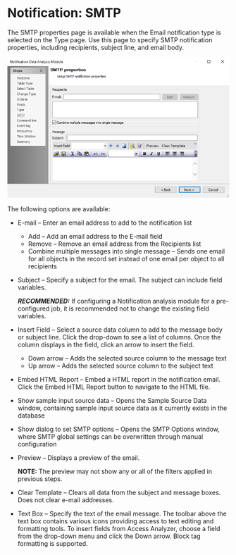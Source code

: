 # Notification: SMTP

The SMTP properties page is available when the Email notification type is selected on the Type page. Use this page to specify SMTP notification properties, including recipients, subject line, and email body.

![Notification Data Analysis Module wizard SMTP properties page](/static/img/product_docs/accessanalyzer/accessanalyzer/enterpriseauditor/admin/analysis/notification/smtp.png)

The following options are available:

- E-mail – Enter an email address to add to the notification list

  - Add – Add an email address to the E-mail field
  - Remove – Remove an email address from the Recipients list
  - Combine multiple messages into single message – Sends one email for all objects in the record set instead of one email per object to all recipients
- Subject – Specify a subject for the email. The subject can include field variables.

  ___RECOMMENDED:___ If configuring a Notification analysis module for a pre-configured job, it is recommended not to change the existing field variables.
- Insert Field – Select a source data column to add to the message body or subject line. Click the drop-down to see a list of columns. Once the column displays in the field, click an arrow to insert the field.

  - Down arrow – Adds the selected source column to the message text
  - Up arrow – Adds the selected source column to the subject text
- Embed HTML Report – Embed a HTML report in the notification email. Click the Embed HTML Report button to navigate to the HTML file.
- Show sample input source data – Opens the Sample Source Data window, containing sample input source data as it currently exists in the database
- Show dialog to set SMTP options – Opens the SMTP Options window, where SMTP global settings can be overwritten through manual configuration
- Preview – Displays a preview of the email.

  __NOTE:__ The preview may not show any or all of the filters applied in previous steps.
- Clear Template – Clears all data from the subject and message boxes. Does not clear e-mail addresses.
- Text Box – Specify the text of the email message. The toolbar above the text box contains various icons providing access to text editing and formatting tools. To insert fields from Access Analyzer, choose a field from the drop-down menu and click the Down arrow. Block tag formatting is supported.
